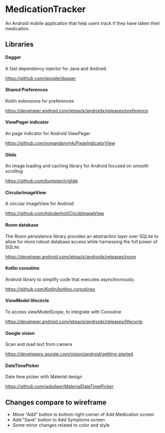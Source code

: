 # MedicationTracker
 An Android mobile application that help users track if they have taken their medication.

## Libraries

#### Dagger
A fast dependency injector for Java and Android.

https://github.com/google/dagger

#### Shared Preferences
Kotlin extensions for preferences

https://developer.android.com/jetpack/androidx/releases/preference

#### ViewPager indicator
An page indicator for Android ViewPager

https://github.com/romandanylyk/PageIndicatorView

#### Glide
An image loading and caching library for Android focused on smooth scrolling

https://github.com/bumptech/glide

#### CircularImageView
A circular ImageView for Android

https://github.com/hdodenhof/CircleImageView

#### Room database
The Room persistence library provides an abstraction layer over SQLite to allow for more robust database access while harnessing the full power of SQLite.

https://developer.android.com/jetpack/androidx/releases/room

#### Kotlin coroutine
Android library to simplify code that executes asynchronously.

https://github.com/Kotlin/kotlinx.coroutines

#### ViewModel lifecircle
To access viewModelScope, to integrate with Coroutine

https://developer.android.com/jetpack/androidx/releases/lifecycle

#### Google vision
Scan and read text from camera

https://developers.google.com/vision/android/getting-started

#### DateTimePicker
Date time picker with Material design

https://github.com/wdullaer/MaterialDateTimePicker


## Changes compare to wireframe
 - Move "Add" button to bottom right corner of Add Medication screen
 - Add "Save" button to Add Symptoms screen
 - Some minor changes related to color and style
